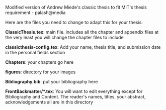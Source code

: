 Modified version of Andrew Miede's classic thesis to fit MIT's thesis requirement - palash@media


Here are the files you need to change to adapt this for your thesis:

**ClassicThesis.tex**: main file. includes all the chapter and appendix files at 
the very least you will change the chapter files to include

**classicthesis-config.tex**: Add your name,  thesis title, and submission date in the personal fields section

**Chapters**: your chapters go here

**figures**: directory for your images

**Bibliography.bib**: put your bibliography here

**FrontBackmatter/*.tex**: You will want to edit everything except for Bibliography 
and Content. The reader's names, titles, your abstract, acknowledgements all are in 
this directory

